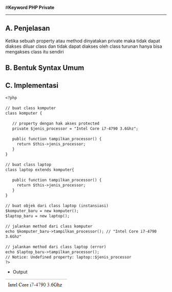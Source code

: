 #**Keyword PHP Private**
***

## **A. Penjelasan**

Ketika sebuah property atau method dinyatakan private maka tidak dapat diakses diluar class dan tidak dapat diakses oleh class turunan hanya bisa mengakses class itu sendiri

## **B. Bentuk Syntax Umum**

       
## **C. Implementasi**
	<?php
	 
	// buat class komputer
	class komputer {
	   
	   // property dengan hak akses protected
	   private $jenis_processor = "Intel Core i7-4790 3.6Ghz";
	   
	   public function tampilkan_processor() {
	     return $this->jenis_processor;
	   }
	}
	  
	// buat class laptop
	class laptop extends komputer{
	  
	   public function tampilkan_processor() {
	     return $this->jenis_processor;
	   }
	}
	  
	// buat objek dari class laptop (instansiasi)
	$komputer_baru = new komputer();
	$laptop_baru = new laptop();
	  
	// jalankan method dari class komputer
	echo $komputer_baru->tampilkan_processor(); // "Intel Core i7-4790 3.6Ghz"
	  
	// jalankan method dari class laptop (error)
	echo $laptop_baru->tampilkan_processor();
	// Notice: Undefined property: laptop::$jenis_processor
	?>     

* Output

![Screenshot](img/private.PNG)

